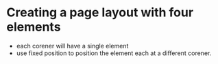 # Creating a page layout with four elements
* each corener will have a single element
* use fixed position to position the element each at a different corener.
